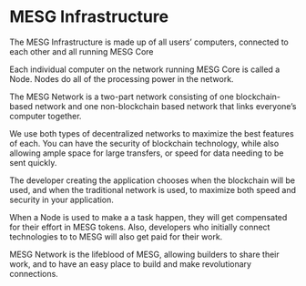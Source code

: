 # MESG Infrastructure

The MESG Infrastructure is made up of all users’ computers, connected to each other and all running MESG Core

Each individual computer on the network running MESG Core is called a Node. Nodes do all of the processing power in the network.

The MESG Network is a two-part network consisting of one blockchain-based network and one non-blockchain based network that links everyone’s computer together.  
  
We use both types of decentralized networks to maximize the best features of each. You can have the security of blockchain technology, while also allowing ample space for large transfers, or speed for data needing to be sent quickly.

The developer creating the application chooses when the blockchain will be used, and when the traditional network is used, to maximize both speed and security in your application.

When a Node is used to make a a task happen, they will get compensated for their effort in MESG tokens. Also, developers who initially connect technologies to to MESG will also get paid for their work.

MESG Network is the lifeblood of MESG, allowing builders to share their work, and to have an easy place to build and make revolutionary connections.

